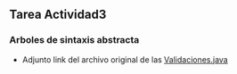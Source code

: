 ## Tarea Actividad3

### Arboles de sintaxis abstracta

- Adjunto link del archivo original de las [Validaciones.java](https://github.com/Alex-pozos/Tareas/tree/main/Tarea4/doc_Java)